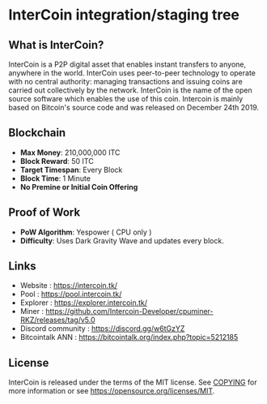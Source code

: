 InterCoin integration/staging tree
==================================

What is InterCoin?
--------------------
InterCoin is a P2P digital asset that enables instant transfers to anyone, anywhere 
in the world.  InterCoin uses peer-to-peer technology to operate with no central 
authority: managing transactions and issuing coins are carried out collectively 
by the network. InterCoin is the name of the open source software which enables 
the use of this coin. Intercoin is mainly based on Bitcoin's source code and was 
released on December 24th 2019.

Blockchain
----------
- **Max Money**: 210,000,000 ITC
- **Block Reward**: 50 ITC
- **Target Timespan**: Every Block
- **Block Time**: 1 Minute
- **No Premine or Initial Coin Offering**

Proof of Work
-------------
- **PoW Algorithm**: Yespower ( CPU only )
- **Difficulty**: Uses Dark Gravity Wave and updates every block.

Links
-------------
- Website : https://intercoin.tk/
- Pool : https://pool.intercoin.tk/
- Explorer : https://explorer.intercoin.tk/
- Miner : https://github.com/Intercoin-Developer/cpuminer-RKZ/releases/tag/v5.0
- Discord community : https://discord.gg/w6tGzYZ
- Bitcointalk ANN : https://bitcointalk.org/index.php?topic=5212185

License
-------
InterCoin is released under the terms of the MIT license. See 
[COPYING](COPYING) for more information or see https://opensource.org/licenses/MIT.

